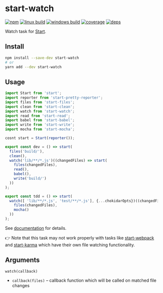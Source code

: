 # start-watch

[![npm](https://img.shields.io/npm/v/start-watch.svg?style=flat-square)](https://www.npmjs.com/package/start-watch)
[![linux build](https://img.shields.io/travis/start-runner/watch/master.svg?label=linux&style=flat-square)](https://travis-ci.org/start-runner/watch)
[![windows build](https://img.shields.io/appveyor/ci/start-runner/watch/master.svg?label=windows&style=flat-square)](https://ci.appveyor.com/project/start-runner/watch)
[![coverage](https://img.shields.io/codecov/c/github/start-runner/watch/master.svg?style=flat-square)](https://codecov.io/github/start-runner/watch)
[![deps](https://img.shields.io/gemnasium/start-runner/watch.svg?style=flat-square)](https://gemnasium.com/start-runner/watch)

Watch task for [Start](https://github.com/start-runner/start).

## Install

```sh
npm install --save-dev start-watch
# or
yarn add --dev start-watch
```

## Usage

```js
import Start from 'start';
import reporter from 'start-pretty-reporter';
import files from 'start-files';
import clean from 'start-clean';
import watch from 'start-watch';
import read from 'start-read';
import babel from 'start-babel';
import write from 'start-write';
import mocha from 'start-mocha';

cosnt start = Start(reporter());

export const dev = () => start(
  files('build/'),
  clean(),
  watch('lib/**/*.js')((changedFiles) => start(
    files(changedFiles),
    read(),
    babel(),
    write('build/')
  ))
);

export const tdd = () => start(
  watch([ 'lib/**/*.js', 'test/**/*.js'], {...chokidarOpts})((changedFiles) => start(
    files(changedFiles),
    mocha()
  ))
);
```

See [documentation](https://github.com/start-runner/start#readme) for details.

:point_right: Note that this task may not work properly with tasks like [start-webpack](https://github.com/start-runner/webpack) and [start-karma](https://github.com/start-runner/karma) which have their own file watching functionality.

## Arguments

`watch(callback)`

* `callback(files)` – callback function which will be called on matched file changes
